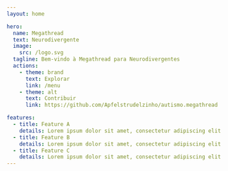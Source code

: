 ```yaml
---
layout: home

hero:
  name: Megathread
  text: Neurodivergente
  image:
    src: /logo.svg
  tagline: Bem-vindo à Megathread para Neurodivergentes
  actions:
    - theme: brand
      text: Explorar
      link: /menu
    - theme: alt
      text: Contribuir
      link: https://github.com/Apfelstrudelzinho/autismo.megathread

features:
  - title: Feature A
    details: Lorem ipsum dolor sit amet, consectetur adipiscing elit
  - title: Feature B
    details: Lorem ipsum dolor sit amet, consectetur adipiscing elit
  - title: Feature C
    details: Lorem ipsum dolor sit amet, consectetur adipiscing elit
---
```


